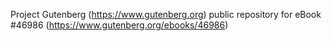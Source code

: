 Project Gutenberg (https://www.gutenberg.org) public repository for eBook #46986 (https://www.gutenberg.org/ebooks/46986)
